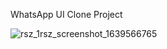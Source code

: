WhatsApp UI Clone Project



![rsz_1rsz_screenshot_1639566765](https://user-images.githubusercontent.com/88926924/146176872-ed891d3c-30a4-4cbb-bc44-b6975fb7ffab.png)
